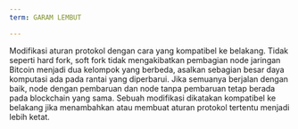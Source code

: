 ```yaml
---
term: GARAM LEMBUT

---
```

Modifikasi aturan protokol dengan cara yang kompatibel ke belakang. Tidak seperti hard fork, soft fork tidak mengakibatkan pembagian node jaringan Bitcoin menjadi dua kelompok yang berbeda, asalkan sebagian besar daya komputasi ada pada rantai yang diperbarui. Jika semuanya berjalan dengan baik, node dengan pembaruan dan node tanpa pembaruan tetap berada pada blockchain yang sama. Sebuah modifikasi dikatakan kompatibel ke belakang jika menambahkan atau membuat aturan protokol tertentu menjadi lebih ketat.